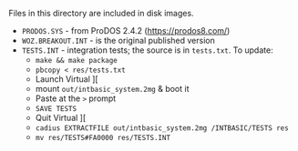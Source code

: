 Files in this directory are included in disk images.

* `PRODOS.SYS` - from ProDOS 2.4.2 (https://prodos8.com/)
* `WOZ.BREAKOUT.INT` - is the original published version
* `TESTS.INT` - integration tests; the source is in `tests.txt`. To update:
   * `make && make package`
   * `pbcopy < res/tests.txt`
   * Launch Virtual ][
   * mount `out/intbasic_system.2mg` & boot it
   * Paste at the `>` prompt
   * `SAVE TESTS`
   * Quit Virtual ][
   * `cadius EXTRACTFILE out/intbasic_system.2mg /INTBASIC/TESTS res`
   * `mv res/TESTS#FA0000 res/TESTS.INT`
